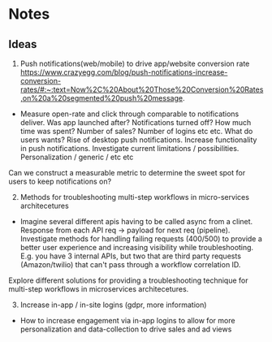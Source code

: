 # Notes

## Ideas

1. Push notifications(web/mobile) to drive app/website conversion rate
https://www.crazyegg.com/blog/push-notifications-increase-conversion-rates/#:~:text=Now%2C%20About%20Those%20Conversion%20Rates,on%20a%20segmented%20push%20message.

- Measure open-rate and click through comparable to notifications deliver. Was app launched after? Notifications turned off? How much time was spent? Number of sales? Number of logins etc etc. What do users wants? Rise of desktop push notifications. Increase functionality in push notifications. Investigate current limitations / possibilities. Personalization / generic / etc etc

Can we construct a measurable metric to determine the sweet spot for users to keep notifications on?

2. Methods for troubleshooting multi-step workflows in micro-services architecetures
- Imagine several different apis having to be called async from a clinet. Response from each API req -> payload for next req (pipeline). Investigate methods for handling failing requests (400/500) to provide a better user experience and increasing visibility while troubleshooting. E.g. you have 3 internal APIs, but two that are third party requests (Amazon/twilio) that can't pass through a workflow correlation ID.

Explore different solutions for providing a troubleshooting technique for multi-step workflows in microservices architecetures.

3. Increase in-app / in-site logins (gdpr, more information)

- How to increase engagement via in-app logins to allow for more personalization and data-collection to drive sales and ad views
